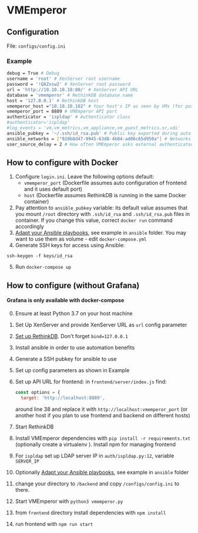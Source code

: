 # VMEmperor

## Configuration

File: `configs/config.ini`

### Example
```bash
debug = True # Debug
username = 'root' # XenServer root username
password = '!QAZxsw2' # XenServer root password
url = 'http://10.10.10.18:80/' # XenServer API URL
database = 'vmemperor' # RethinkDB database name
host = '127.0.0.1' # RethinkDB host
vmemperor_host ="10.10.10.102" # Your host's IP as seen by VMs (for postinstall script URL)
vmemperor_port = 8889 # VMEmperor API port
authenticator = 'ispldap' # Authenticator class
#authenticator='ispldap'
#log_events = 'vm,vm_metrics,vm_appliance,vm_guest_metrics.sr,vdi'
ansible_pubkey = '~/.ssh/id_rsa.pub' # Public key exported during auto installation for Ansible
ansible_networks = ["920b8d47-9945-63d8-4b04-ad06c65d950a"] # Networks that your host and VMs all run on
user_source_delay = 2 # How often VMEmperor asks external authenticator for user and group lists, in seconds
```
## How to configure with Docker

1. Configure `login.ini`.
   Leave the following options default:
      * `vmemperor_port` (Dockerfile assumes auto configuration of frontend and it uses default port)
      * `host` (Dockerfile assumes RethinkDB is running in the same Docker container)
2. Pay attention to `ansible_pubkey` variable: its default value assumes that you mount `/root` directory with `.ssh/id_rsa` and `.ssh/id_rsa.pub` files in container. If you change this value, correct `docker run` command accordingly
3. [Adapt your Ansible playbooks](https://github.com/pashazz/vmemperor/wiki/AnsiblePlaybookConfigFormat), see example in `ansible` folder. You may want to use them as volume - edit `docker-compose.yml`
0. Generate SSH keys for access using Ansible:
```
ssh-keygen -f keys/id_rsa
```

5. Run `docker-compose up`


## How to configure (without Grafana)
#### Grafana is only available with docker-compose
  0. Ensure at least Python 3.7 on your host machine
  0. Set Up XenServer and provide XenServer URL as `url` config parameter
  0. [Set up RethinkDB](https://www.rethinkdb.com/docs/start-on-startup/). Don't forget `bind=127.0.0.1`
  0. Install ansible in order to use automation benefits
  0. Generate a SSH pubkey for ansible to use
  0. Set up config parameters as shown in Example
  0. Set up API URL for frontend:
      in `frontend/server/index.js` find:
      ```js
      const options = {
        target: 'http://localhost:8889',
      ```

        around line 38 and replace it with `http://localhost:vmemperor_port` (or another host if you plan to use frontend and backend on different hosts)

  0. Start RethinkDB
  0. Install VMEmperor dependencies with `pip install -r requirements.txt` (optionally create a virtualenv ). Install npm for managing frontend
  0. For `ispldap` set up LDAP server IP in `auth/ispldap.py:12`, variable `SERVER_IP`
  0. Optionally [Adapt your Ansible playbooks](https://github.com/pashazz/vmemperor/wiki/AnsiblePlaybookConfigFormat), see example in `ansible` folder
  0. change your directory to `/backend` and copy `/configs/config.ini` to there.
  0. Start VMEmperor with `python3 vmemperor.py`
  0. from `frontend` directory install dependencies with `npm install`
  0. run frontend with `npm run start`
